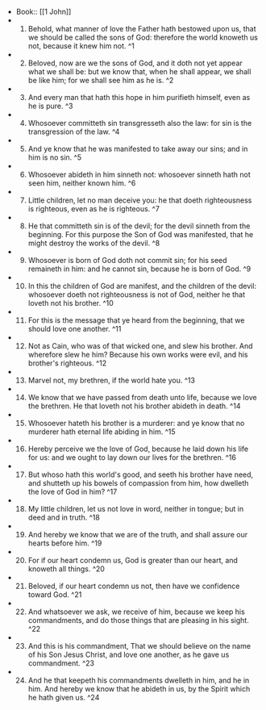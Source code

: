 - Book:: [[1 John]]
- 1. Behold, what manner of love the Father hath bestowed upon us, that we should be called the sons of God: therefore the world knoweth us not, because it knew him not. ^1
- 2. Beloved, now are we the sons of God, and it doth not yet appear what we shall be: but we know that, when he shall appear, we shall be like him; for we shall see him as he is. ^2
- 3. And every man that hath this hope in him purifieth himself, even as he is pure. ^3
- 4. Whosoever committeth sin transgresseth also the law: for sin is the transgression of the law. ^4
- 5. And ye know that he was manifested to take away our sins; and in him is no sin. ^5
- 6. Whosoever abideth in him sinneth not: whosoever sinneth hath not seen him, neither known him. ^6
- 7. Little children, let no man deceive you: he that doeth righteousness is righteous, even as he is righteous. ^7
- 8. He that committeth sin is of the devil; for the devil sinneth from the beginning. For this purpose the Son of God was manifested, that he might destroy the works of the devil. ^8
- 9. Whosoever is born of God doth not commit sin; for his seed remaineth in him: and he cannot sin, because he is born of God. ^9
- 10. In this the children of God are manifest, and the children of the devil: whosoever doeth not righteousness is not of God, neither he that loveth not his brother. ^10
- 11. For this is the message that ye heard from the beginning, that we should love one another. ^11
- 12. Not as Cain, who was of that wicked one, and slew his brother. And wherefore slew he him? Because his own works were evil, and his brother's righteous. ^12
- 13. Marvel not, my brethren, if the world hate you. ^13
- 14. We know that we have passed from death unto life, because we love the brethren. He that loveth not his brother abideth in death. ^14
- 15. Whosoever hateth his brother is a murderer: and ye know that no murderer hath eternal life abiding in him. ^15
- 16. Hereby perceive we the love of God, because he laid down his life for us: and we ought to lay down our lives for the brethren. ^16
- 17. But whoso hath this world's good, and seeth his brother have need, and shutteth up his bowels of compassion from him, how dwelleth the love of God in him? ^17
- 18. My little children, let us not love in word, neither in tongue; but in deed and in truth. ^18
- 19. And hereby we know that we are of the truth, and shall assure our hearts before him. ^19
- 20. For if our heart condemn us, God is greater than our heart, and knoweth all things. ^20
- 21. Beloved, if our heart condemn us not, then have we confidence toward God. ^21
- 22. And whatsoever we ask, we receive of him, because we keep his commandments, and do those things that are pleasing in his sight. ^22
- 23. And this is his commandment, That we should believe on the name of his Son Jesus Christ, and love one another, as he gave us commandment. ^23
- 24. And he that keepeth his commandments dwelleth in him, and he in him. And hereby we know that he abideth in us, by the Spirit which he hath given us. ^24
